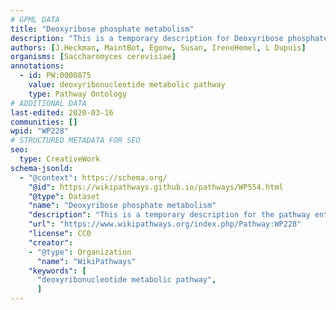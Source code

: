 ```yaml
---
# GPML DATA
title: "Deoxyribose phosphate metabolism"
description: "This is a temporary description for Deoxyribose phosphate metabolism"
authors: [J.Heckman, MaintBot, Egonw, Susan, IreneHemel, L Dupuis]
organisms: [Saccharomyces cerevisiae]
annotations:
  - id: PW:0000875
    value: deoxyribonucleotide metabolic pathway
    type: Pathway Ontology
# ADDITIONAL DATA
last-edited: 2020-03-16
communities: []
wpid: "WP228"
# STRUCTURED METADATA FOR SEO
seo:
  type: CreativeWork
schema-jsonld:
  - "@context": https://schema.org/
    "@id": https://wikipathways.github.io/pathways/WP554.html
    "@type": Dataset
    "name": "Deoxyribose phosphate metabolism"
    "description": "This is a temporary description for the pathway entitled: Deoxyribose phosphate metabolism"
    "url": "https://www.wikipathways.org/index.php/Pathway:WP228"
    "license": CC0
    "creator":
    - "@type": Organization
      "name": "WikiPathways"
    "keywords": [
      "deoxyribonucleotide metabolic pathway",
      ]
---
```

